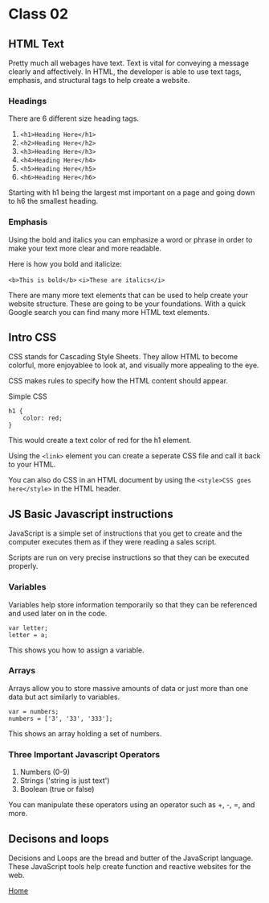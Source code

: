 # Class 02

## HTML Text
Pretty much all webages have text. Text is vital for conveying a message clearly and affectively. In HTML, the developer is able to use text tags, emphasis, and structural tags to help create a website.

### Headings
There are 6 different size heading tags.

1. ```<h1>Heading Here</h1>```
2. ```<h2>Heading Here</h2>```
3. ```<h3>Heading Here</h3>```
4. ```<h4>Heading Here</h4>```
5. ```<h5>Heading Here</h5>```
6. ```<h6>Heading Here</h6>```

Starting with h1 being the largest mst important on a page and going down to h6 the smallest heading.

### Emphasis
Using the bold and italics you can emphasize a word or phrase in order to make your text more clear and more readable.

Here is how you bold and italicize:

```<b>This is bold</b>```
```<i>These are italics</i>```

There are many more text elements that can be used to help create your website structure. These are going to be your foundations. With a quick Google search you can find many more HTML text elements.

## Intro CSS
CSS stands for Cascading Style Sheets. They allow HTML to become colorful, more enjoyablee to look at, and visually more appealing to the eye.

CSS makes rules to specify how the HTML content should appear.

Simple CSS

```
h1 {
    color: red;
}
```

This would create a text color of red for the h1 element.

Using the ```<link>``` element you can create a seperate CSS file and call it back to your HTML.

You can also do CSS in an HTML document by using the ```<style>CSS goes here</style>``` in the HTML header.


## JS Basic Javascript instructions
JavaScript is a simple set of instructions that you get to create and the computer executes them as if they were reading a sales script.

Scripts are run on very precise instructions so that they can be executed properly.

### Variables
Variables help store information temporarily so that they can be referenced and used later on in the code.

```
var letter;
letter = a;
```

This shows you how to assign a variable.

### Arrays
Arrays allow you to store massive amounts of data or just more than one data but act similarly to variables.

```
var = numbers;
numbers = ['3', '33', '333'];
```

This shows an array holding a set of numbers.


### Three Important Javascript Operators 
1. Numbers (0-9)
2. Strings ('string is just text')
3. Boolean (true or false)

You can manipulate these operators using an operator such as +, -, =, and more.

## Decisons and loops
Decisions and Loops are the bread and butter of the JavaScript language. These JavaScript tools help create function and reactive websites for the web.

[Home](README.md)